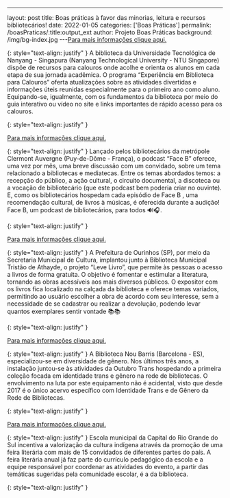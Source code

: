 ---
layout: post
title: Boas práticas à favor das minorias, leitura e recursos bibliotecários!
date: 2022-01-05
categories: ['Boas Práticas']
permalink: /boasPraticas/:title:output_ext
author: Projeto Boas Práticas
background: /img/bg-index.jpg
---[Para mais informações clique aqui.](https://www.ntu.edu.sg/education/libraries/resources/freshmen)

{: style="text-align: justify" }
A biblioteca da Universidade Tecnológica de Nanyang - Singapura (Nanyang Technological University - NTU Singapore) dispõe de recursos para calouros onde acolhe e orienta os alunos em cada etapa de sua jornada acadêmica. O programa “Experiência em Biblioteca para Calouros” oferta atualizações sobre as atividades divertidas e informações úteis reunidas especialmente para o primeiro ano como aluno. Equipando-se, igualmente, com os fundamentos da biblioteca por meio do guia interativo ou vídeo no site e links importantes de rápido acesso para os calouros.

{: style="text-align: justify" }

[Para mais informações clique aqui.](https://actualitte.com/article/102101/podcasts/face-b-un-podcast-par-des-bibliothecaires-pour-tout-le-monde)

{: style="text-align: justify" }
Lançado pelos bibliotecários da metrópole Clermont Auvergne (Puy-de-Dôme - França), o podcast “Face B” oferece, uma vez por mês, uma breve discussão com um convidado, sobre um tema relacionado a bibliotecas e mediatecas. Entre os temas abordados temos: a recepção do público, a ação cultural, o circuito documental, a discoteca ou a vocação de bibliotecário (que este podcast bem poderia criar no ouvinte). E, como os bibliotecários hospedam cada episódio de Face B , uma recomendação cultural, de livros à músicas, é oferecida durante a audição! Face B, um podcast de bibliotecários, para todos 🔊🎧.

{: style="text-align: justify" }

[Para mais informações clique aqui.](https://g1.globo.com/sp/bauru-marilia/especial-publicitario/prefeitura-de-ourinhos/ourinhos-noticias/noticia/2021/08/13/projeto-leve-livro-fomenta-e-estimula-a-leitura-em-ourinhos.ghtml)

{: style="text-align: justify" }
A Prefeitura de Ourinhos (SP), por meio da Secretaria Municipal de Cultura, implantou junto à Biblioteca Municipal Tristão de Athayde, o projeto “Leve Livro”, que permite às pessoas o acesso a livros de forma gratuita. O objetivo é fomentar e estimular a literatura, tornando as obras acessíveis aos mais diversos públicos. O expositor com os livros fica localizado na calçada da biblioteca e oferece temas variados, permitindo ao usuário escolher a obra de acordo com seu interesse, sem a necessidade de se cadastrar ou realizar a devolução, podendo levar quantos exemplares sentir vontade 📚📚

{: style="text-align: justify" }

[Para mais informações clique aqui.](https://beteve.cat/societat/biblioteca-nou-barris-fons-diversitat-genere/)

{: style="text-align: justify" }
A Biblioteca Nou Barris (Barcelona - ES), especializou-se em diversidade de gênero. Nos últimos três anos, a instalação juntou-se às atividades da Outubro Trans hospedando a primeira coleção focada em identidade trans e gênero na rede de bibliotecas. O envolvimento na luta por este equipamento não é acidental, visto que desde 2017 é o único acervo específico com Identidade Trans e de Gênero da Rede de Bibliotecas.

{: style="text-align: justify" }

[Para mais informações clique aqui.](http://diariogaucho.clicrbs.com.br/rs/dia-a-dia/noticia/2021/08/escola-municipal-da-capital-incentiva-valorizacao-da-cultura-indigena-20642656.html)

{: style="text-align: justify" }
Escola municipal da Capital do Rio Grande do Sul incentiva a valorização da cultura indígena através da promoção de uma feira literária com mais de 15 convidados de diferentes partes do país. A feira literária anual já faz parte do currículo pedagógico da escola e a equipe responsável por coordenar as atividades do evento, a partir das temáticas sugeridas pela comunidade escolar, é a da biblioteca.

{: style="text-align: justify" }

